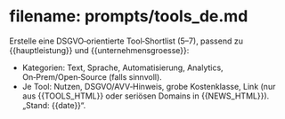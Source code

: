 # filename: prompts/tools_de.md
Erstelle eine DSGVO‑orientierte Tool‑Shortlist (5–7), passend zu {{hauptleistung}} und {{unternehmensgroesse}}:
- Kategorien: Text, Sprache, Automatisierung, Analytics, On‑Prem/Open‑Source (falls sinnvoll).
- Je Tool: Nutzen, DSGVO/AVV‑Hinweis, grobe Kostenklasse, Link (nur aus {{TOOLS_HTML}} oder seriösen Domains in {{NEWS_HTML}}).
„Stand: {{date}}“.
